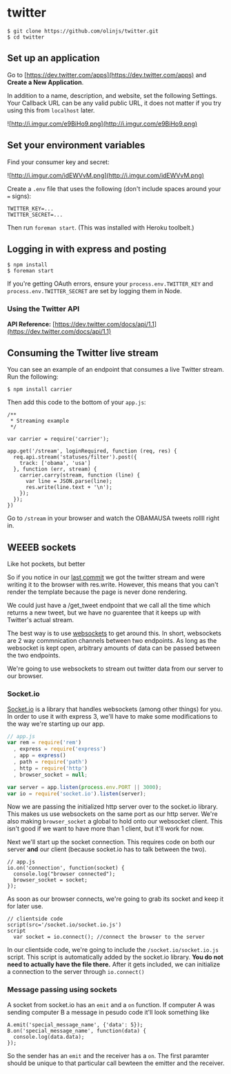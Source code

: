 # twitter

```
$ git clone https://github.com/olinjs/twitter.git
$ cd twitter
```

## Set up an application

Go to [https://dev.twitter.com/apps](https://dev.twitter.com/apps) and **Create a New Application**.

In addition to a name, description, and website, set the following Settings. Your Callback URL can be any valid public URL, it does not matter if you try using this from `localhost` later.

![http://i.imgur.com/e9BiHo9.png](http://i.imgur.com/e9BiHo9.png)

## Set your environment variables

Find your consumer key and secret:

![http://i.imgur.com/idEWVvM.png](http://i.imgur.com/idEWVvM.png)

Create a `.env` file that uses the following (don't include spaces around your `=` signs):

```
TWITTER_KEY=...
TWITTER_SECRET=...
```

Then run `foreman start`. (This was installed with Heroku toolbelt.)

## Logging in with express and posting

```
$ npm install
$ foreman start
```

If you're getting OAuth errors, ensure your `process.env.TWITTER_KEY` and `process.env.TWITTER_SECRET` are set by logging them in Node.

### Using the Twitter API

**API Reference:** [https://dev.twitter.com/docs/api/1.1](https://dev.twitter.com/docs/api/1.1)

## Consuming the Twitter live stream

You can see an example of an endpoint that consumes a live Twitter stream. Run the following:

```
$ npm install carrier
```

Then add this code to the bottom of your `app.js`:

```
/**
 * Streaming example
 */

var carrier = require('carrier');

app.get('/stream', loginRequired, function (req, res) {
  req.api.stream('statuses/filter').post({
    track: ['obama', 'usa']
  }, function (err, stream) {
    carrier.carry(stream, function (line) {
      var line = JSON.parse(line);
      res.write(line.text + '\n');
    });
  });
})
```

Go to `/stream` in your browser and watch the OBAMAUSA tweets rollll right in.

## WEEEB sockets
Like hot pockets, but better

So if you notice in our [last commit](https://github.com/olinjs/twitter/tree/411ff1e1f291d70c1d61bda37cc5087cf61e2854) we got the twitter stream and were writing it to the browser with res.write. However, this means that you can't render the template because the page is never done rendering.

We could just have a /get_tweet endpoint that we call all the time which returns a new tweet, but we have no guarentee that it keeps up with Twitter's actual stream. 

The best way is to use [websockets](http://en.wikipedia.org/wiki/WebSocket) to get around this. In short, websockets are 2 way commnication channels between two endpoints. As long as the websocket is kept open, arbitrary amounts of data can be passed between the two endpoints.

We're going to use websockets to stream out twitter data from our server to our browser.

### Socket.io

[Socket.io](http://socket.io/) is a library that handles websockets (among other things) for you. In order to use it with express 3, we'll have to make some modifications to the way we're starting up our app.

```js
// app.js
var rem = require('rem')
  , express = require('express')
  , app = express()
  , path = require('path')
  , http = require('http')
  , browser_socket = null;

var server = app.listen(process.env.PORT || 3000);
var io = require('socket.io').listen(server);
```

Now we are passing the initialized http server over to the socket.io library. This makes us use websockets on the same port as our http server. We're also making `browser_socket` a global to hold onto our websocket client. This isn't good if we want to have more than 1 client, but it'll work for now.

Next we'll start up the socket connection. This requires code on both our server **and** our client (because socket.io has to talk between the two).

```
// app.js
io.on('connection', function(socket) {
  console.log("browser connected");
  browser_socket = socket;
});
```

As soon as our browser connects, we're going to grab its socket and keep it for later use.

```jade
// clientside code
script(src='/socket.io/socket.io.js')
script
  var socket = io.connect(); //connect the browser to the server
```

In our clientside code, we're going to include the `/socket.io/socket.io.js` script. This script is automatically added by the socket.io library. **You do not need to actually have the file there.** After it gets included, we can initialize a connection to the server through `io.connect()`

### Message passing using sockets

A socket from socket.io has an `emit` and a `on` function. If computer A was sending computer B a message in pesudo code it'll look something like

```
A.emit('special_message_name', {'data': 5});
B.on('special_message_name', function(data) {
  console.log(data.data);
});
```

So the sender has an `emit` and the receiver has a `on`. The first paramter should be unique to that particular call bewteen the emitter and the receiver. 

